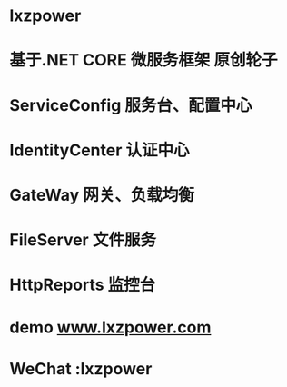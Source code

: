 # lxzpower
# 基于.NET CORE 微服务框架 原创轮子
# ServiceConfig  服务台、配置中心
# IdentityCenter 认证中心
# GateWay 网关、负载均衡
# FileServer  文件服务
# HttpReports  监控台
# demo www.lxzpower.com
# WeChat  :lxzpower
